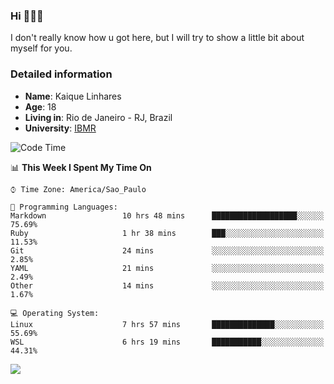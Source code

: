 ### Hi 🙋🏽‍♂️

I don't really know how u got here, but I will try to show a little bit about myself for you.

### Detailed information

* **Name**: Kaique Linhares
* **Age**: 18
* **Living in**: Rio  de Janeiro - RJ, Brazil
* **University**: [IBMR](https://www.ibmr.br/)

<!--START_SECTION:waka-->
![Code Time](http://img.shields.io/badge/Code%20Time-0%20secs-blue)

📊 **This Week I Spent My Time On** 

```text
⌚︎ Time Zone: America/Sao_Paulo

💬 Programming Languages: 
Markdown                 10 hrs 48 mins      ███████████████████░░░░░░   75.69% 
Ruby                     1 hr 38 mins        ███░░░░░░░░░░░░░░░░░░░░░░   11.53% 
Git                      24 mins             ░░░░░░░░░░░░░░░░░░░░░░░░░   2.85% 
YAML                     21 mins             ░░░░░░░░░░░░░░░░░░░░░░░░░   2.49% 
Other                    14 mins             ░░░░░░░░░░░░░░░░░░░░░░░░░   1.67%

💻 Operating System: 
Linux                    7 hrs 57 mins       ██████████████░░░░░░░░░░░   55.69% 
WSL                      6 hrs 19 mins       ███████████░░░░░░░░░░░░░░   44.31%

```


<!--END_SECTION:waka-->

<a href="https://www.linkedin.com/in/kaique-linhares-25a840208/"  target="_blank"><img src="https://img.shields.io/badge/-LinkedIn-%230077B5?style=for-the-badge&logo=linkedin&logoColor=white" target="_blank"></a>
